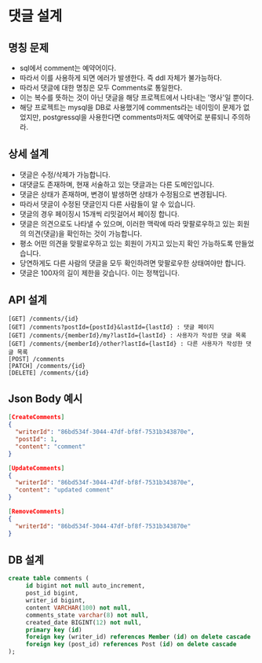 # 댓글 설계

## 명칭 문제
* sql에서 comment는 예약어이다.
* 따라서 이를 사용하게 되면 에러가 발생한다. 즉 ddl 자체가 불가능하다.
* 따라서 댓글에 대한 명칭은 모두 Comments로 통일한다.
* 이는 복수를 뜻하는 것이 아닌 댓글을 해당 프로젝트에서 나타내는 '명사'일 뿐이다.
* 해당 프로젝트는 mysql을 DB로 사용했기에 comments라는 네이밍이 문제가 없었지만, postgressql을 사용한다면 comments마저도 예약어로 분류되니 주의하라.

## 상세 설계
* 댓글은 수정/삭제가 가능합니다.
* 대댓글도 존재하며, 현재 서술하고 있는 댓글과는 다른 도메인입니다.
* 댓글은 상태가 존재하며, 변경이 발생하면 상태가 수정됨으로 변경됩니다.
* 따라서 댓글이 수정된 댓글인지 다른 사람들이 알 수 있습니다.
* 댓글의 경우 페이징시 15개씩 리밋걸어서 페이징 합니다.
* 댓글은 의견으로도 나타낼 수 있으며, 이러한 맥락에 따라 맞팔로우하고 있는 회원의 의견(댓글)을 확인하는 것이 가능합니다.
* 평소 어떤 의견을 맞팔로우하고 있는 회원이 가지고 있는지 확인 가능하도록 만들었습니다.
* 당연하게도 다른 사람의 댓글을 모두 확인하려면 맞팔로우한 상태여야만 합니다.
* 댓글은 100자의 길이 제한을 갖습니다. 이는 정책입니다.

## API 설계
```
[GET] /comments/{id}
[GET] /comments?postId={postId}&lastId={lastId} : 댓글 페이지
[GET] /comments/{memberId}/my?lastId={lastId} : 사용자가 작성한 댓글 목록
[GET] /comments/{memberId}/other?lastId={lastId} : 다른 사용자가 작성한 댓글 목록
[POST] /comments
[PATCH] /comments/{id}
[DELETE] /comments/{id}
```

## Json Body 예시
```json
[CreateComments]
{
  "writerId": "86bd534f-3044-47df-bf8f-7531b343870e",
  "postId": 1,
  "content": "comment"
}

[UpdateComments]
{
  "writerId": "86bd534f-3044-47df-bf8f-7531b343870e",
  "content": "updated comment"
}

[RemoveComments]
{
  "writerId": "86bd534f-3044-47df-bf8f-7531b343870e"
}
```

## DB 설계
```sql
create table comments (
     id bigint not null auto_increment,
     post_id bigint,
     writer_id bigint,
     content VARCHAR(100) not null,
     comments_state varchar(8) not null,
     created_date BIGINT(12) not null,
     primary key (id)
     foreign key (writer_id) references Member (id) on delete cascade
     foreign key (post_id) references Post (id) on delete cascade
);
```
